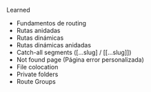 Learned
- Fundamentos de routing
- Rutas anidadas
- Rutas dinámicas
- Rutas dinámicas anidadas
- Catch-all segments ([...slug] / [[...slug]])
- Not found page (Página error personalizada)
- File colocation
- Private folders
- Route Groups